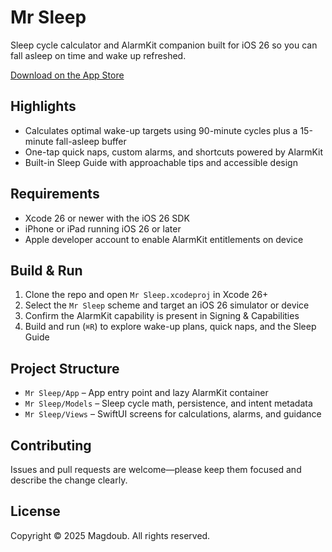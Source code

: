 # Mr Sleep

Sleep cycle calculator and AlarmKit companion built for iOS 26 so you can fall asleep on time and wake up refreshed.

[Download on the App Store](https://apps.apple.com/us/app/mr-sleep-sleep-calculator/id6751219678)

## Highlights
- Calculates optimal wake-up targets using 90-minute cycles plus a 15-minute fall-asleep buffer
- One-tap quick naps, custom alarms, and shortcuts powered by AlarmKit
- Built-in Sleep Guide with approachable tips and accessible design

## Requirements
- Xcode 26 or newer with the iOS 26 SDK
- iPhone or iPad running iOS 26 or later
- Apple developer account to enable AlarmKit entitlements on device

## Build & Run
1. Clone the repo and open `Mr Sleep.xcodeproj` in Xcode 26+
2. Select the `Mr Sleep` scheme and target an iOS 26 simulator or device
3. Confirm the AlarmKit capability is present in Signing & Capabilities
4. Build and run (`⌘R`) to explore wake-up plans, quick naps, and the Sleep Guide

## Project Structure
- `Mr Sleep/App` – App entry point and lazy AlarmKit container
- `Mr Sleep/Models` – Sleep cycle math, persistence, and intent metadata
- `Mr Sleep/Views` – SwiftUI screens for calculations, alarms, and guidance

## Contributing
Issues and pull requests are welcome—please keep them focused and describe the change clearly.

## License
Copyright © 2025 Magdoub. All rights reserved.
